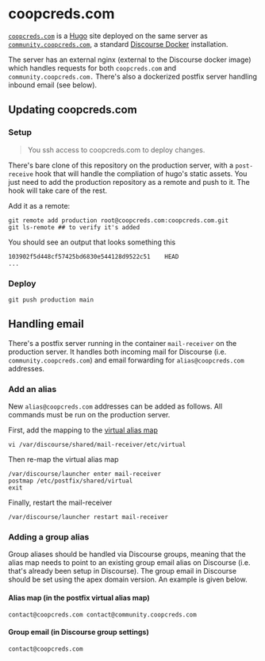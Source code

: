 # coopcreds.com

[``coopcreds.com``](https://coopcreds.com) is a [Hugo](https://gohugo.io/) site deployed on the same server as [``community.coopcreds.com``](https://community.coopcreds.com), a standard [Discourse Docker](https://github.com/discourse/discourse_docker) installation.

The server has an external nginx (external to the Discourse docker image) which handles requests for both ``coopcreds.com`` and ``community.coopcreds.com.`` There's also a dockerized postfix server handling inbound email (see below).

## Updating coopcreds.com

### Setup

> You ssh access to coopcreds.com to deploy changes.

There's bare clone of this repository on the production server, with a ``post-receive`` hook that will handle the compliation of hugo's static assets. You just need to add the production repository as a remote and push to it. The hook will take care of the rest.

Add it as a remote:

```
git remote add production root@coopcreds.com:coopcreds.com.git
git ls-remote ## to verify it's added
```

You should see an output that looks something this
```
103902f5d448cf57425bd6830e544128d9522c51    HEAD
...
```

### Deploy

```
git push production main
```

## Handling email

There's a postfix server running in the container ``mail-receiver`` on the production server. It handles both incoming mail for Discourse (i.e. ``community.coopcreds.com``) and email forwarding for ``alias@coopcreds.com`` addresses.


### Add an alias

New ``alias@coopcreds.com`` addresses can be added as follows. All commands must be run on the production server.

First, add the mapping to the [virtual alias map](http://www.postfix.org/postconf.5.html#virtual_alias_maps)

```
vi /var/discourse/shared/mail-receiver/etc/virtual
```

Then re-map the virtual alias map

```
/var/discourse/launcher enter mail-receiver
postmap /etc/postfix/shared/virtual
exit
```

Finally, restart the mail-receiver
```
/var/discourse/launcher restart mail-receiver
```

### Adding a group alias

Group aliases should be handled via Discourse groups, meaning that the alias map needs to point to an existing group email alias on Discourse (i.e. that's already been setup in Discourse). The group email in Discourse should be set using the apex domain version. An example is given below.

#### Alias map (in the postfix virtual alias map)

```
contact@coopcreds.com contact@community.coopcreds.com
```

#### Group email (in Discourse group settings)

```
contact@coopcreds.com
```
